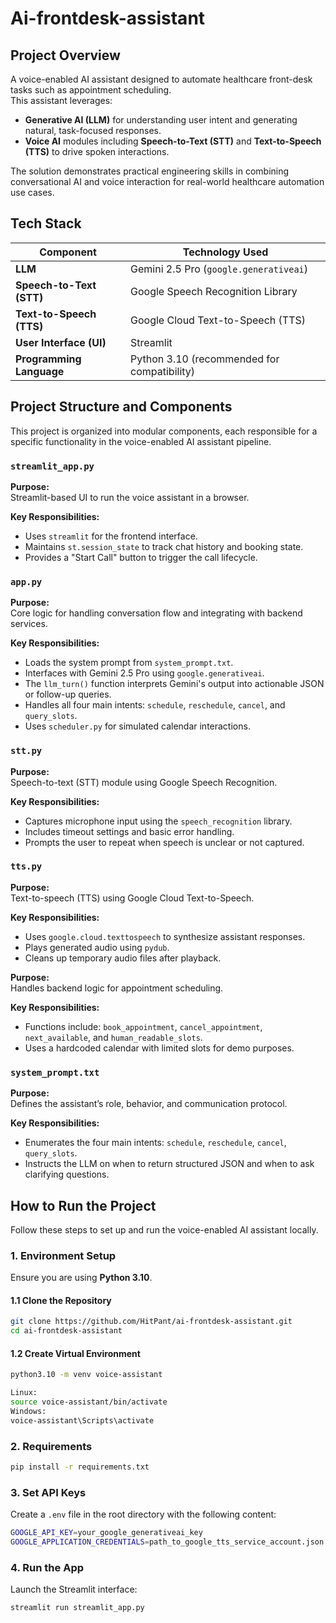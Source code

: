 # Ai-frontdesk-assistant


## Project Overview

A voice-enabled AI assistant designed to automate healthcare front-desk tasks such as appointment scheduling.  
This assistant leverages:

- **Generative AI (LLM)** for understanding user intent and generating natural, task-focused responses.
- **Voice AI** modules including **Speech-to-Text (STT)** and **Text-to-Speech (TTS)** to drive spoken interactions.

The solution demonstrates practical engineering skills in combining conversational AI and voice interaction for real-world healthcare automation use cases.


## Tech Stack

| Component             | Technology Used                      |
|-----------------------|--------------------------------------|
| **LLM**               | Gemini 2.5 Pro (`google.generativeai`) |
| **Speech-to-Text (STT)** | Google Speech Recognition Library     |
| **Text-to-Speech (TTS)** | Google Cloud Text-to-Speech (TTS)     |
| **User Interface (UI)**  | Streamlit                           |
| **Programming Language** | Python 3.10 (recommended for compatibility) |



## Project Structure and Components

This project is organized into modular components, each responsible for a specific functionality in the voice-enabled AI assistant pipeline.

### `streamlit_app.py`
**Purpose:**  
Streamlit-based UI to run the voice assistant in a browser.

**Key Responsibilities:**
- Uses `streamlit` for the frontend interface.
- Maintains `st.session_state` to track chat history and booking state.
- Provides a "Start Call" button to trigger the call lifecycle.


### `app.py`
**Purpose:**  
Core logic for handling conversation flow and integrating with backend services.

**Key Responsibilities:**
- Loads the system prompt from `system_prompt.txt`.
- Interfaces with Gemini 2.5 Pro using `google.generativeai`.
- The `llm_turn()` function interprets Gemini's output into actionable JSON or follow-up queries.
- Handles all four main intents: `schedule`, `reschedule`, `cancel`, and `query_slots`.
- Uses `scheduler.py` for simulated calendar interactions.


### `stt.py`
**Purpose:**  
Speech-to-text (STT) module using Google Speech Recognition.

**Key Responsibilities:**
- Captures microphone input using the `speech_recognition` library.
- Includes timeout settings and basic error handling.
- Prompts the user to repeat when speech is unclear or not captured.


### `tts.py`
**Purpose:**  
Text-to-speech (TTS) using Google Cloud Text-to-Speech.

**Key Responsibilities:**
- Uses `google.cloud.texttospeech` to synthesize assistant responses.
- Plays generated audio using `pydub`.
- Cleans up temporary audio files after playback.


**Purpose:**  
Handles backend logic for appointment scheduling.

**Key Responsibilities:**
- Functions include: `book_appointment`, `cancel_appointment`, `next_available`, and `human_readable_slots`.
- Uses a hardcoded calendar with limited slots for demo purposes.


### `system_prompt.txt`
**Purpose:**  
Defines the assistant’s role, behavior, and communication protocol.

**Key Responsibilities:**
- Enumerates the four main intents: `schedule`, `reschedule`, `cancel`, `query_slots`.
- Instructs the LLM on when to return structured JSON and when to ask clarifying questions.


## How to Run the Project

Follow these steps to set up and run the voice-enabled AI assistant locally.


### 1. Environment Setup

Ensure you are using **Python 3.10**.
#### 1.1 Clone the Repository

```bash
git clone https://github.com/HitPant/ai-frontdesk-assistant.git
cd ai-frontdesk-assistant
```

#### 1.2 Create Virtual Environment

```bash
python3.10 -m venv voice-assistant

Linux:
source voice-assistant/bin/activate
Windows:
voice-assistant\Scripts\activate
```
### 2. Requirements
```bash
pip install -r requirements.txt
```

### 3. Set API Keys

Create a `.env` file in the root directory with the following content:
```bash
GOOGLE_API_KEY=your_google_generativeai_key  
GOOGLE_APPLICATION_CREDENTIALS=path_to_google_tts_service_account.json
```

### 4. Run the App
Launch the Streamlit interface:
```bash
streamlit run streamlit_app.py
```
